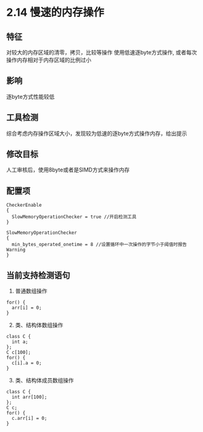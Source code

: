 # 2.14	 慢速的内存操作

## 特征

对较大的内存区域的清零，拷贝，比较等操作
使用低速逐byte方式操作, 或者每次操作内存相对于内存区域的比例过小


## 影响

逐byte方式性能较低

## 工具检测

综合考虑内存操作区域大小，发现较为低速的逐byte方式操作内存，给出提示

## 修改目标

人工审核后，使用8byte或者是SIMD方式来操作内存

## 配置项
```
CheckerEnable
{
  SlowMemoryOperationChecker = true //开启检测工具
}

SlowMemoryOperationChecker
{
  min_bytes_operated_onetime = 8 //设置循环中一次操作的字节小于阈值时报告Warning
}
```

## 当前支持检测语句

1. 普通数组操作
```
for() {
  arr[i] = 0;
}
```

2. 类、结构体数组操作
```
class C {
  int a;
};
C c[100];
for() {
  c[i].a = 0;
}
```

3. 类、结构体成员数组操作
```
class C {
  int arr[100];
};
C c;
for() {
  c.arr[i] = 0;
}
```
